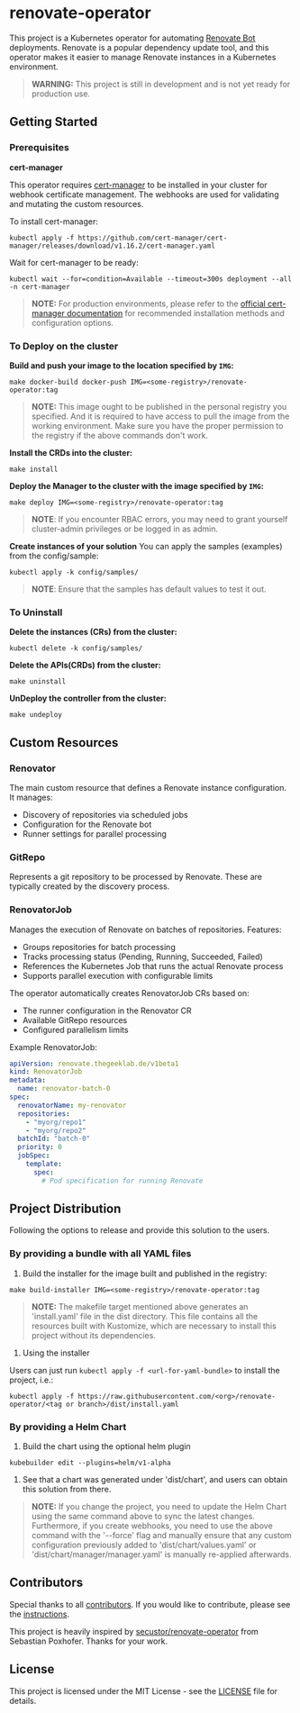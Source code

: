 # renovate-operator

This project is a Kubernetes operator for automating [Renovate Bot](https://docs.renovatebot.com/) deployments. Renovate is a popular dependency update tool, and this operator makes it easier to manage Renovate instances in a Kubernetes environment.

> **WARNING:** This project is still in development and is not yet ready for production use.

## Getting Started

### Prerequisites

**cert-manager**

This operator requires [cert-manager](https://cert-manager.io/) to be installed in your cluster for webhook certificate management. The webhooks are used for validating and mutating the custom resources.

To install cert-manager:
```Shell
kubectl apply -f https://github.com/cert-manager/cert-manager/releases/download/v1.16.2/cert-manager.yaml
```

Wait for cert-manager to be ready:
```Shell
kubectl wait --for=condition=Available --timeout=300s deployment --all -n cert-manager
```

> **NOTE:** For production environments, please refer to the [official cert-manager documentation](https://cert-manager.io/docs/installation/) for recommended installation methods and configuration options.

### To Deploy on the cluster

**Build and push your image to the location specified by `IMG`:**

```Shell
make docker-build docker-push IMG=<some-registry>/renovate-operator:tag
```

> **NOTE:** This image ought to be published in the personal registry you specified.
> And it is required to have access to pull the image from the working environment.
> Make sure you have the proper permission to the registry if the above commands don't work.

**Install the CRDs into the cluster:**

```Shell
make install
```

**Deploy the Manager to the cluster with the image specified by `IMG`:**

```Shell
make deploy IMG=<some-registry>/renovate-operator:tag
```

> **NOTE**: If you encounter RBAC errors, you may need to grant yourself cluster-admin
> privileges or be logged in as admin.

**Create instances of your solution**
You can apply the samples (examples) from the config/sample:

```Shell
kubectl apply -k config/samples/
```

> **NOTE**: Ensure that the samples has default values to test it out.

### To Uninstall

**Delete the instances (CRs) from the cluster:**

```Shell
kubectl delete -k config/samples/
```

**Delete the APIs(CRDs) from the cluster:**

```Shell
make uninstall
```

**UnDeploy the controller from the cluster:**

```Shell
make undeploy
```

## Custom Resources

### Renovator

The main custom resource that defines a Renovate instance configuration. It manages:
- Discovery of repositories via scheduled jobs
- Configuration for the Renovate bot
- Runner settings for parallel processing

### GitRepo

Represents a git repository to be processed by Renovate. These are typically created by the discovery process.

### RenovatorJob

Manages the execution of Renovate on batches of repositories. Features:
- Groups repositories for batch processing
- Tracks processing status (Pending, Running, Succeeded, Failed)
- References the Kubernetes Job that runs the actual Renovate process
- Supports parallel execution with configurable limits

The operator automatically creates RenovatorJob CRs based on:
- The runner configuration in the Renovator CR
- Available GitRepo resources
- Configured parallelism limits

Example RenovatorJob:
```yaml
apiVersion: renovate.thegeeklab.de/v1beta1
kind: RenovatorJob
metadata:
  name: renovator-batch-0
spec:
  renovatorName: my-renovator
  repositories:
    - "myorg/repo1"
    - "myorg/repo2"
  batchId: "batch-0"
  priority: 0
  jobSpec:
    template:
      spec:
        # Pod specification for running Renovate
```

## Project Distribution

Following the options to release and provide this solution to the users.

### By providing a bundle with all YAML files

1. Build the installer for the image built and published in the registry:

```Shell
make build-installer IMG=<some-registry>/renovate-operator:tag
```

> **NOTE:** The makefile target mentioned above generates an 'install.yaml'
> file in the dist directory. This file contains all the resources built
> with Kustomize, which are necessary to install this project without its
> dependencies.

1. Using the installer

Users can just run `kubectl apply -f <url-for-yaml-bundle>` to install
the project, i.e.:

```Shell
kubectl apply -f https://raw.githubusercontent.com/<org>/renovate-operator/<tag or branch>/dist/install.yaml
```

### By providing a Helm Chart

1. Build the chart using the optional helm plugin

```Shell
kubebuilder edit --plugins=helm/v1-alpha
```

1. See that a chart was generated under 'dist/chart', and users
   can obtain this solution from there.

> **NOTE:** If you change the project, you need to update the Helm Chart
> using the same command above to sync the latest changes. Furthermore,
> if you create webhooks, you need to use the above command with
> the '--force' flag and manually ensure that any custom configuration
> previously added to 'dist/chart/values.yaml' or 'dist/chart/manager/manager.yaml'
> is manually re-applied afterwards.

## Contributors

Special thanks to all [contributors](https://github.com/thegeeklab/renovate-operator/graphs/contributors). If you would like to contribute, please see the [instructions](https://github.com/thegeeklab/renovate-operator/blob/main/CONTRIBUTING.md).

This project is heavily inspired by [secustor/renovate-operator](https://github.com/secustor/renovate-operator/tree/master) from Sebastian Poxhofer. Thanks for your work.

## License

This project is licensed under the MIT License - see the [LICENSE](https://github.com/thegeeklab/renovate-operator/blob/main/LICENSE) file for details.
